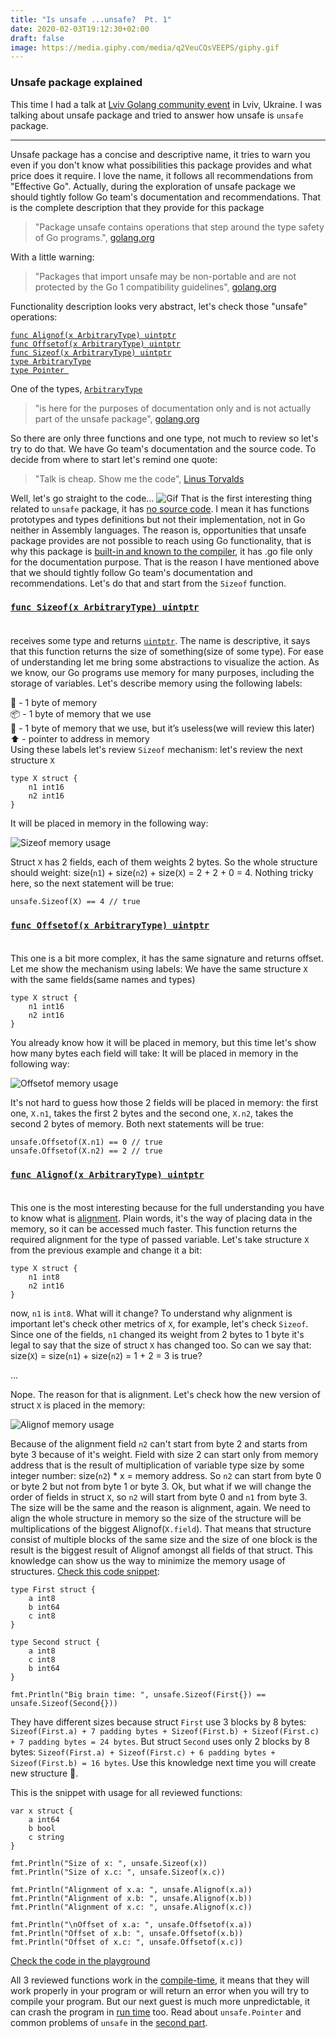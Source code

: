 ```yaml
---
title: "Is unsafe ...unsafe?  Pt. 1"
date: 2020-02-03T19:12:30+02:00
draft: false
image: https://media.giphy.com/media/q2VeuCQsVEEPS/giphy.gif
---
```


### Unsafe package explained<br/>
This time I had a talk at [Lviv Golang community event](https://www.facebook.com/events/470065893928934/482981832637340/?notif_t=admin_plan_mall_activity&notif_id=1580732874088578) in Lviv, Ukraine. 
I was talking about unsafe package and tried to answer how unsafe is `unsafe` package.
<hr/>
Unsafe package has a concise and descriptive name, it tries to warn you even if you don't know what possibilities this package provides and what price does it require. 
I love the name, it follows all recommendations from "Effective Go".
 Actually, during the exploration of unsafe package we should tightly follow Go team's documentation and recommendations. 
That is the complete description that they provide for this package

> "Package unsafe contains operations that step around the type safety of Go programs.", [golang.org](https://golang.org/pkg/unsafe/#pkg-overview)

With a little warning: 

> "Packages that import unsafe may be non-portable and are not protected by the Go 1 compatibility guidelines", [golang.org](https://golang.org/pkg/unsafe/#pkg-overview)

Functionality description looks very abstract, let's check those "unsafe" operations:

[```func Alignof(x ArbitraryType) uintptr```](https://golang.org/pkg/unsafe/#Alignof)<br/>
[```func Offsetof(x ArbitraryType) uintptr```](https://golang.org/pkg/unsafe/#Offsetof)<br/>
[```func Sizeof(x ArbitraryType) uintptr```](https://golang.org/pkg/unsafe/#Sizeof)<br/>
[```type ArbitraryType```](https://golang.org/pkg/unsafe/#ArbitraryType)<br/>
[```type Pointer ```](https://golang.org/pkg/unsafe/#Pointer)<br/>

One of the types, [```ArbitraryType```](https://golang.org/pkg/unsafe/#ArbitraryType)

> "is here for the purposes of documentation only and is not actually part of the unsafe package", [golang.org](https://golang.org/pkg/unsafe/#ArbitraryType)

So there are only three functions and one type, not much to review so let's try to do that. We have Go team's documentation and the source code. To decide from where to start let's remind one quote:

> "Talk is cheap. Show me the code", [Linus Torvalds](https://lkml.org/lkml/2000/8/25/132)

Well, let's go straight to the code...
![Gif](https://media.giphy.com/media/hEc4k5pN17GZq/giphy.gif)
That is the first interesting thing related to `unsafe` package, it has [no source code](https://golang.org/src/unsafe/unsafe.go). I mean it has functions prototypes and types definitions but not their implementation, not in Go neither in Assembly languages. 
The reason is, opportunities that unsafe package provides are not possible to reach using Go functionality, that is why this package is [built-in and known to the compiler](https://golang.org/ref/spec#Package_unsafe), it has .go file only for the documentation purpose.
That is the reason I have mentioned above that we should tightly follow Go team's documentation and recommendations. 
Let's do that and start from the ```Sizeof``` function. 

### [```func Sizeof(x ArbitraryType) uintptr```](https://golang.org/pkg/unsafe/#Sizeof)<br/><br/> 
receives some type and returns [```uintptr```](https://golang.org/pkg/builtin/#uintptr). 
The name is descriptive, it says that this function returns the size of something(size of some type). For ease of understanding let me bring some abstractions to visualize the action.
As we know, our Go programs use memory for many purposes, including the storage of variables. Let's describe memory using the following labels:

🎁 - 1 byte of memory<br/>
📦 - 1 byte of memory that we use<br/>
🥡 - 1 byte of memory that we use, but it’s useless(we will review this later)<br/>
⬆️ - pointer to address in memory<br/>
Using these labels let's review `Sizeof` mechanism: let's review the next structure `X`
```
type X struct {
	n1 int16
	n2 int16
}
```
It will be placed in memory in the following way: 

![Sizeof memory usage](/img/Sizeof-memory.png)

Struct `X` has 2 fields, each of them weights 2 bytes. 
So the whole structure should weight: size(`n1`) + size(`n2`) + size(`X`) = 2 + 2 + 0 = 4. Nothing tricky here, so the next statement will be true:
```
unsafe.Sizeof(X) == 4 // true
```

### [```func Offsetof(x ArbitraryType) uintptr```](https://golang.org/pkg/unsafe/#Offsetof)<br/><br/> 
This one is a bit more complex, it has the same signature and returns offset. Let me show the mechanism using labels:
We have the same structure `X` with the same fields(same names and types)
```
type X struct {
	n1 int16
	n2 int16
}
```
You already know how it will be placed in memory, but this time let's show how many bytes each field will take:
It will be placed in memory in the following way: 

![Offsetof memory usage](/img/Offsetof-memory.png)

It's not hard to guess how those 2 fields will be placed in memory: the first one, `X.n1`, takes the first 2 bytes and the second one, `X.n2`, takes the second 2 bytes of memory. 
Both next statements will be true:
```
unsafe.Offsetof(X.n1) == 0 // true
unsafe.Offsetof(X.n2) == 2 // true
```
### [```func Alignof(x ArbitraryType) uintptr```](https://golang.org/pkg/unsafe/#Alignof)<br/><br/> 
This one is the most interesting because for the full understanding you have to know what is [alignment](https://en.wikipedia.org/wiki/Data_structure_alignment). Plain words, it's the way of placing data in the memory, so it can be accessed much faster. 
This function returns the required alignment for the type of passed variable. 
Let's take structure `X` from the previous example and change it a bit:
```
type X struct {
	n1 int8
	n2 int16
}
```
now, `n1` is `int8`. What will it change? To understand why alignment is important let's check other metrics of `X`, for example, let's check `Sizeof`. 
Since one of the fields, `n1` changed its weight from 2 bytes to 1 byte it's legal to say that the size of struct `X` has changed too. So can we say that: size(`X`) = size(`n1`) + size(`n2`) = 1 + 2 = 3 is true? 

...

Nope. The reason for that is alignment. 
Let's check how the new version of struct `X` is placed in the memory: 

![Alignof memory usage](/img/Alignof-memory.png)

Because of the alignment field `n2` can't start from byte 2 and starts from byte 3 because of it's weight. 
Field with size 2 can start only from memory address that is the result of multiplication of variable type size by some integer number: size(`n2`) * x = memory address. 
So `n2` can start from byte 0 or byte 2 but not from byte 1 or byte 3. Ok, but what if we will change the order of fields in struct `X`, so `n2` will start from byte 0 and `n1` from byte 3. 
The size will be the same and the reason is alignment, again. We need to align the whole structure in memory so the size of the structure will be multiplications of the biggest Alignof(`X.field`). 
That means that structure consist of multiple blocks of the same size and the size of one block is the result is the biggest result of Alignof amongst all fields of that struct.
This knowledge can show us the way to minimize the memory usage of structures. [Check this code snippet](https://play.golang.org/p/OV4Nr_0hboW): 
```
type First struct {
	a int8
	b int64
	c int8
}

type Second struct {
	a int8
	c int8
	b int64
}

fmt.Println("Big brain time: ", unsafe.Sizeof(First{}) == unsafe.Sizeof(Second{}))
```

They have different sizes because struct `First` use 3 blocks by 8 bytes: `Sizeof(First.a) + 7 padding bytes + Sizeof(First.b) + Sizeof(First.c) + 7 padding bytes = 24 bytes`. 
But struct `Second` uses only 2 blocks by 8 bytes:  `Sizeof(First.a) + Sizeof(First.c) + 6 padding bytes + Sizeof(First.b) = 16 bytes`. 
Use this knowledge next time you will create new structure 🙂. 

This is the snippet with usage for all reviewed functions: 
```
var x struct {
	a int64
	b bool
	c string
}

fmt.Println("Size of x: ", unsafe.Sizeof(x))
fmt.Println("Size of x.c: ", unsafe.Sizeof(x.c))

fmt.Println("Alignment of x.a: ", unsafe.Alignof(x.a))
fmt.Println("Alignment of x.b: ", unsafe.Alignof(x.b))
fmt.Println("Alignment of x.c: ", unsafe.Alignof(x.c))

fmt.Println("\nOffset of x.a: ", unsafe.Offsetof(x.a))
fmt.Println("Offset of x.b: ", unsafe.Offsetof(x.b))
fmt.Println("Offset of x.c: ", unsafe.Offsetof(x.c))
```
[Check the code in the playground](https://play.golang.org/p/tIB9yC4-LBp)

All 3 reviewed functions work in the [compile-time](https://en.wikipedia.org/wiki/Compile_time), it means that they will work properly in your program or will return an error when you will try to compile your program. 
But our next guest is much more unpredictable, it can crash the program in [run time](https://en.wikipedia.org/wiki/Runtime_(program_lifecycle_phase)) too.
Read about `unsafe.Pointer` and common problems of `unsafe` in the [second part](https://www.dnahurnyi.com/is-unsafe-...unsafe-pt.-2/).
